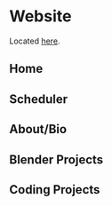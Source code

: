 # Website

Located [here](https://arunjayaraman95.github.io).

## Home
## Scheduler
## About/Bio
## Blender Projects
## Coding Projects
